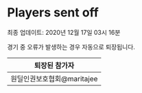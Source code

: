 # Players sent off
최종 업데이트: 2020년 12월 17일 03시 16분


경기 중 오류가 발생하는 경우 자동으로 퇴장됩니다.


| 퇴장된 참가자 |
|:---:|
| 원딜인권보호협회@maritajee |